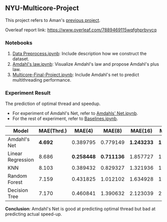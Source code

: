 ## NYU-Multicore-Project

This project refers to Aman's [previous project](https://github.com/Aman-Chopra/Performance-Prediction-Multithreaded-Applications).

Overleaf report link: https://www.overleaf.com/7889469115wqfghprbvycq

### Notebooks

1. [Data Preprocess.ipynb](https://github.com/liubai01/Multicore-NYU-2021/blob/master/Data%20Preprocess.ipynb): Include description how we construct the dataset.
2. [Amdahl's law.ipynb](https://github.com/liubai01/Multicore-NYU-2021/blob/master/Amdahl's%20law.ipynb): Visualize Amdahl's law and propose Amdahl's plus law.
3. [Multicore-Final-Project.ipynb](https://github.com/liubai01/Multicore-NYU-2021/blob/master/Multicore-Final-Project.ipynb): Include Amdahl's net to predict multithreading performance.

### Experiment Result

The prediction of optimal thread and speedup.

- For experiment of Amdahl's Net, refer to [Amdahls' Net.ipynb](https://github.com/liubai01/Multicore-NYU-2021/blob/master/Amdahl's%20Net.ipynb).
- For the rest of experiment, refer to [Baselines.ipynb](https://github.com/liubai01/Multicore-NYU-2021/blob/master/Baselines.ipynb).

| Model             | MAE(Thrd.) | MAE(4)       | MAE(8)       | MAE(16)      | MAE(32)      |
| ----------------- | ---------- | ------------ | ------------ | ------------ | ------------ |
| Amdahl's Net      | **4.692**  | 0.389795     | 0.779149     | **1.243233** | **1.288864** |
| Linear Regression | 8.686      | **0.258448** | **0.711136** | 1.857727     | 1.813439     |
| KNN               | 8.103      | 0.389432     | 0.829327     | 1.321936     | 1.333033     |
| Random Forest     | 7.159      | 0.431825     | 1.012102     | 1.634928     | 1.534662     |
| Decision Tree     | 7.170      | 0.460841     | 1.390632     | 2.123039     | 2.735234     |

**Conclusion**: Amdahl's Net is good at predicting optimal thread but bad at predicting actual speed-up.

